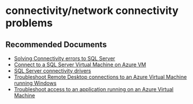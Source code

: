 <properties
	pageTitle="connectivity/network connectivity problems"
	description="connectivity/network connectivity problems"
	service="microsoft.compute"
	resource="virtualmachines"
	authors="yareyes"
	ms.author="yareyes"
	displayOrder=""
	selfHelpType="generic"
	supportTopicIds="32633496"
	resourceTags="windowsSQL"
	productPesIds="14745"
	cloudEnvironments="public,fairfax"
	articleId="0c52d3c1-cbcf-4853-ae9c-5bc65202b003"
/>

# connectivity/network connectivity problems

## **Recommended Documents**

* [Solving Connectivity errors to SQL Server](https://support.microsoft.com/help/4009936/solving-connectivity-errors-to-sql-server)<br>
* [Connect to a SQL Server Virtual Machine on Azure VM](https://azure.microsoft.com/documentation/articles/virtual-machines-sql-server-connectivity-resource-manager/)<br>
* [SQL Server connectivity drivers](https://msdn.microsoft.com/library/mt654049.aspx)<br>
* [Troubleshoot Remote Desktop connections to an Azure Virtual Machine running Windows](https://azure.microsoft.com/documentation/articles/virtual-machines-windows-troubleshoot-rdp-connection/)<br>
* [Troubleshoot access to an application running on an Azure Virtual Machine](https://azure.microsoft.com/documentation/articles/virtual-machines-linux-troubleshoot-app-connection/)
